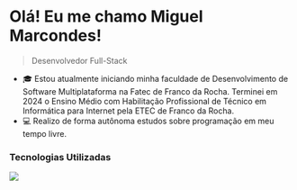 <!-- Título e descrição -->
# Olá! Eu me chamo Miguel Marcondes!

> Desenvolvedor Full-Stack

<!-- Descrição pessoal e conquistas -->
- 🎓 Estou atualmente iniciando minha faculdade de Desenvolvimento de Software Multiplataforma na Fatec de Franco da Rocha. Terminei em 2024 o Ensino Médio com Habilitação Profissional de Técnico em Informática para Internet pela ETEC de Franco da Rocha.
- 💻 Realizo de forma autônoma estudos sobre programação em meu tempo livre.

<!-- <div>
   <img height=190em src="https://github-readme-streak-stats.herokuapp.com/?user=Miguelzzzz" />
</div> -->

<!-- Ferramentas e tecnologias -->
### Tecnologias Utilizadas

<img src="https://skillicons.dev/icons?i=html,css,js,bootstrap,php,mysql,laravel,androidstudio,postman,git,vscode">
